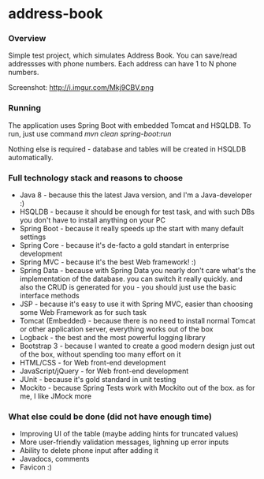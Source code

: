 # address-book

### Overview
Simple test project, which simulates Address Book.
You can save/read addressses with phone numbers. Each address can have 1 to N phone numbers.

Screenshot: http://i.imgur.com/Mkj9CBV.png

### Running
The application uses Spring Boot with embedded Tomcat and HSQLDB. To run, just use command
*mvn clean spring-boot:run*

Nothing else is required - database and tables will be created in HSQLDB automatically.

### Full technology stack and reasons to choose
* Java 8 - because this the latest Java version, and I'm a Java-developer :)
* HSQLDB - because it should be enough for test task, and with such DBs you don't have to install anything on your PC
* Spring Boot - because it really speeds up the start with many default settings
* Spring Core - because it's de-facto a gold standart in enterprise development
* Spring MVC - because it's the best Web framework! :)
* Spring Data - because with Spring Data you nearly don't care what's the implementation of the database. you can switch it really quickly. and also the CRUD is generated for you - you should just use the basic interface methods
* JSP - because it's easy to use it with Spring MVC, easier than choosing some Web Framework as for such task
* Tomcat (Embedded) - because there is no need to install normal Tomcat or other application server, everything works out of the box
* Logback - the best and the most powerful logging library
* Bootstrap 3 - because I wanted to create a good modern design just out of the box, without spending too many effort on it
* HTML/CSS - for Web front-end development
* JavaScript/jQuery - for Web front-end development
* JUnit - because it's gold standard in unit testing
* Mockito - because Spring Tests work with Mockito out of the box. as for me, I like JMock more

### What else could be done (did not have enough time)
* Improving UI of the table (maybe adding hints for truncated values)
* More user-friendly validation messages, lighning up error inputs
* Ability to delete phone input after adding it
* Javadocs, comments
* Favicon :)
